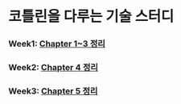 # 코틀린을 다루는 기술 스터디
### Week1: [Chapter 1~3 정리](src/main/resources/readme/Week1.md)
### Week2: [Chapter 4 정리](src/main/resources/readme/Week2.md)
### Week3: [Chapter 5 정리](src/main/ㄷresources/readme/Week3.md)
